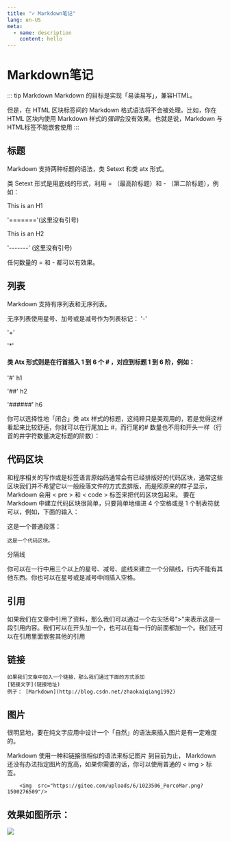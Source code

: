 ```yaml
---
title: "➹ Markdown笔记"
lang: en-US
meta:
  - name: description
    content: hello
---
```


 # Markdown笔记
 ::: tip Markdown
  Markdown 的目标是实现「易读易写」，兼容HTML。

  但是，在 HTML 区块标签间的 Markdown 格式语法将不会被处理。比如，你在 HTML 区块内使用 Markdown 样式的*强调*会没有效果。也就是说，Markdown 与HTML标签不能嵌套使用
:::


## 标题

Markdown 支持两种标题的语法，类 Setext 和类 atx 形式。

类 Setext 形式是用底线的形式，利用 = （最高阶标题）和 - （第二阶标题），例如：

This is an H1

'======='(这里没有引号)

This is an H2

'-------' (这里没有引号)

任何数量的 = 和 - 都可以有效果。


列表
---

Markdown 支持有序列表和无序列表。

无序列表使用星号、加号或是减号作为列表标记：
'-'

'+'

'*'

#### 类 Atx 形式则是在行首插入 1 到 6 个 # ，对应到标题 1 到 6 阶，例如：

'#' h1

'##' h2

'######' h6

你可以选择性地「闭合」类 atx 样式的标题，这纯粹只是美观用的，若是觉得这样看起来比较舒适，你就可以在行尾加上 #，而行尾的# 数量也不用和开头一样（行首的井字符数量决定标题的阶数）：

代码区块
---

  和程序相关的写作或是标签语言原始码通常会有已经排版好的代码区块，通常这些区块我们并不希望它以一般段落文件的方式去排版，而是照原来的样子显示，Markdown 会用 < pre > 和 < code > 标签来把代码区块包起来。
要在 Markdown 中建立代码区块很简单，只要简单地缩进 4 个空格或是 1 个制表符就可以，例如，下面的输入：

这是一个普通段落：

    这是一个代码区块。
分隔线

你可以在一行中用三个以上的星号、减号、底线来建立一个分隔线，行内不能有其他东西。你也可以在星号或是减号中间插入空格。

引用
---

如果我们在文章中引用了资料，那么我们可以通过一个右尖括号">"来表示这是一段引用内容。我们可以在开头加一个，也可以在每一行的前面都加一个。我们还可以在引用里面嵌套其他的引用

链接
---

    如果我们文章中加入一个链接，那么我们通过下面的方式添加
    [链接文字](链接地址)
    例子： [Markdown](http://blog.csdn.net/zhaokaiqiang1992)
图片
---

很明显地，要在纯文字应用中设计一个「自然」的语法来插入图片是有一定难度的。

Markdown 使用一种和链接很相似的语法来标记图片
到目前为止， Markdown 还没有办法指定图片的宽高，如果你需要的话，你可以使用普通的 < img > 标签。

        <img  src="https://gitee.com/uploads/6/1023506_PorcoMar.png?1500276509"/> 
效果如图所示：
---

<img  src="https://gitee.com/uploads/6/1023506_PorcoMar.png?1500276509"/> 